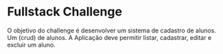 # Fullstack Challenge

O objetivo do challenge é desenvolver um sistema de cadastro de alunos.
Um (crud) de alunos. A Aplicação deve permitir listar, cadastrar, editar e excluir um aluno.
